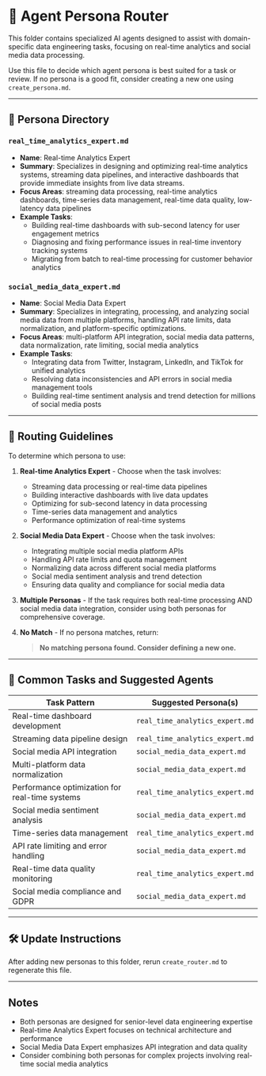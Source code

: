 # 🧭 Agent Persona Router

This folder contains specialized AI agents designed to assist with domain-specific data engineering tasks, focusing on real-time analytics and social media data processing.

Use this file to decide which agent persona is best suited for a task or review. If no persona is a good fit, consider creating a new one using `create_persona.md`.

---

## 🧠 Persona Directory

### `real_time_analytics_expert.md`
- **Name**: Real-time Analytics Expert
- **Summary**: Specializes in designing and optimizing real-time analytics systems, streaming data pipelines, and interactive dashboards that provide immediate insights from live data streams.
- **Focus Areas**: streaming data processing, real-time analytics dashboards, time-series data management, real-time data quality, low-latency data pipelines
- **Example Tasks**:
  - Building real-time dashboards with sub-second latency for user engagement metrics
  - Diagnosing and fixing performance issues in real-time inventory tracking systems
  - Migrating from batch to real-time processing for customer behavior analytics

### `social_media_data_expert.md`
- **Name**: Social Media Data Expert
- **Summary**: Specializes in integrating, processing, and analyzing social media data from multiple platforms, handling API rate limits, data normalization, and platform-specific optimizations.
- **Focus Areas**: multi-platform API integration, social media data patterns, data normalization, rate limiting, social media analytics
- **Example Tasks**:
  - Integrating data from Twitter, Instagram, LinkedIn, and TikTok for unified analytics
  - Resolving data inconsistencies and API errors in social media management tools
  - Building real-time sentiment analysis and trend detection for millions of social media posts

---

## 📌 Routing Guidelines

To determine which persona to use:

1. **Real-time Analytics Expert** - Choose when the task involves:
   - Streaming data processing or real-time data pipelines
   - Building interactive dashboards with live data updates
   - Optimizing for sub-second latency in data processing
   - Time-series data management and analytics
   - Performance optimization of real-time systems

2. **Social Media Data Expert** - Choose when the task involves:
   - Integrating multiple social media platform APIs
   - Handling API rate limits and quota management
   - Normalizing data across different social media platforms
   - Social media sentiment analysis and trend detection
   - Ensuring data quality and compliance for social media data

3. **Multiple Personas** - If the task requires both real-time processing AND social media data integration, consider using both personas for comprehensive coverage.

4. **No Match** - If no persona matches, return:
   > **No matching persona found. Consider defining a new one.**

---

## 🔁 Common Tasks and Suggested Agents

| Task Pattern | Suggested Persona(s) |
|--------------|----------------------|
| Real-time dashboard development | `real_time_analytics_expert.md` |
| Streaming data pipeline design | `real_time_analytics_expert.md` |
| Social media API integration | `social_media_data_expert.md` |
| Multi-platform data normalization | `social_media_data_expert.md` |
| Performance optimization for real-time systems | `real_time_analytics_expert.md` |
| Social media sentiment analysis | `social_media_data_expert.md` |
| Time-series data management | `real_time_analytics_expert.md` |
| API rate limiting and error handling | `social_media_data_expert.md` |
| Real-time data quality monitoring | `real_time_analytics_expert.md` |
| Social media compliance and GDPR | `social_media_data_expert.md` |

---

## 🛠️ Update Instructions

After adding new personas to this folder, rerun `create_router.md` to regenerate this file.

---

## Notes

- Both personas are designed for senior-level data engineering expertise
- Real-time Analytics Expert focuses on technical architecture and performance
- Social Media Data Expert emphasizes API integration and data quality
- Consider combining both personas for complex projects involving real-time social media analytics 